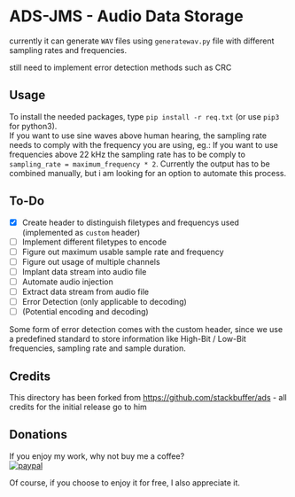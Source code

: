 # ADS-JMS - Audio Data Storage

currently it can generate `WAV` files using `generatewav.py` file with different sampling rates and frequencies.

still need to implement error detection methods such as CRC

## Usage

To install the needed packages, type `pip install -r req.txt` (or use `pip3` for python3).   
If you want to use sine waves above human hearing, the sampling rate needs to comply with the frequency you are using, eg.: If you want to use frequencies above 22 kHz the sampling rate has to be comply to `sampling_rate = maximum_frequency * 2`. Currently the output has to be combined manually, but i am looking for an option to automate this process.

## To-Do

 - [x] Create header to distinguish filetypes and frequencys used (implemented as `custom` header)
 - [ ] Implement different filetypes to encode
 - [ ] Figure out maximum usable sample rate and frequency
 - [ ] Figure out usage of multiple channels
 - [ ] Implant data stream into audio file
 - [ ] Automate audio injection
 - [ ] Extract data stream from audio file
 - [ ] Error Detection (only applicable to decoding)
 - [ ] (Potential encoding and decoding)

Some form of error detection comes with the custom header, since we use a predefined standard to store information like High-Bit / Low-Bit frequencies, sampling rate and sample duration.

## Credits

This directory has been forked from https://github.com/stackbuffer/ads - all credits for the initial release go to him


## Donations

If you enjoy my work, why not buy me a coffee?      
[![paypal](https://www.paypalobjects.com/en_US/DK/i/btn/btn_donateCC_LG.gif)](https://www.paypal.com/donate/?hosted_button_id=K5KVUTX6HJHXU)

Of course, if you choose to enjoy it for free, I also appreciate it.